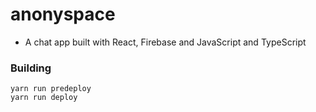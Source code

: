 # anonyspace

- A chat app built with React, Firebase and JavaScript and TypeScript

### Building
```
yarn run predeploy
yarn run deploy
```
